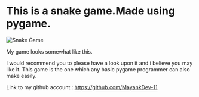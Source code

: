 # This is a snake game.Made using pygame.

![Snake Game](https://www.google.com/imgres?imgurl=https%3A%2F%2Fucarecdn.com%2F6909d43f-53e5-472d-af0c-19ab3ad87309%2F&imgrefurl=https%3A%2F%2Fwww.codementor.io%2F%40info658%2Fcoding-the-classic-snake-game-with-python-turtle-graphics-19vyn3xq58&tbnid=o78Ht3_yfa2nVM&vet=10CCgQMyh7ahcKEwi49Jr8_Z_sAhUAAAAAHQAAAAAQAg..i&docid=44qxvTaa5GuBxM&w=400&h=423&q=snake%20game&ved=0CCgQMyh7ahcKEwi49Jr8_Z_sAhUAAAAAHQAAAAAQAg)

My game looks somewhat like this.

I would recommend you to please have a look upon it and i believe you may like it.
This game is the one which any basic pygame programmer can also make easily.


Link to my github account : https://github.com/MayankDev-11
